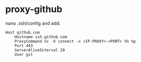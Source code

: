 # proxy-github

nano .ssh/config and add:

```
Host github.com
    Hostname ssh.github.com
    ProxyCommand nc -X connect -x <IP-PROXY>:<PORT> %h %p
    Port 443
    ServerAliveInterval 20
    User git

```
